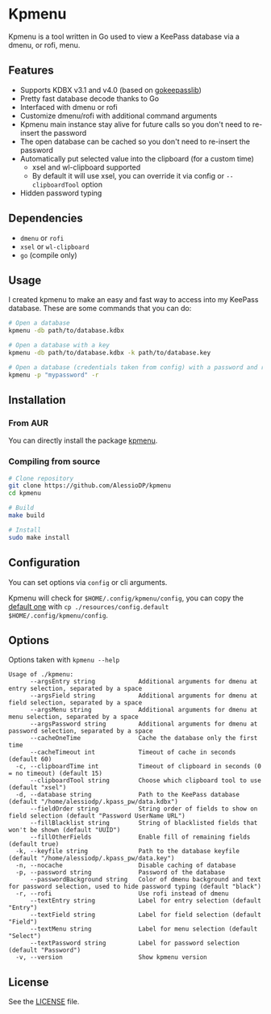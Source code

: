 # Kpmenu
Kpmenu is a tool written in Go used to view a KeePass database via a dmenu, or rofi, menu.

## Features
* Supports KDBX v3.1 and v4.0 (based on [gokeepasslib](https://github.com/tobischo/gokeepasslib))
* Pretty fast database decode thanks to Go
* Interfaced with dmenu or rofi
* Customize dmenu/rofi with additional command arguments
* Kpmenu main instance stay alive for future calls so you don't need to re-insert the password
* The open database can be cached so you don't need to re-insert the password
* Automatically put selected value into the clipboard (for a custom time)
  * xsel and wl-clipboard supported
  * By default it will use xsel, you can override it via config or `--clipboardTool` option
* Hidden password typing

## Dependencies
* `dmenu` or `rofi`
* `xsel` or `wl-clipboard`
* `go` (compile only)

## Usage
I created kpmenu to make an easy and fast way to access into my KeePass database. These are some commands that you can do:
```bash
# Open a database
kpmenu -db path/to/database.kdbx

# Open a database with a key
kpmenu -db path/to/database.kdbx -k path/to/database.key

# Open a database (credentials taken from config) with a password and rofi
kpmenu -p "mypassword" -r
```

## Installation
### From AUR
You can directly install the package [kpmenu](https://aur.archlinux.org/packages/kpmenu/).

### Compiling from source
```bash
# Clone repository
git clone https://github.com/AlessioDP/kpmenu
cd kpmenu

# Build
make build

# Install
sudo make install
```


## Configuration
You can set options via `config` or cli arguments.

Kpmenu will check for `$HOME/.config/kpmenu/config`, you can copy the [default one](https://github.com/AlessioDP/kpmenu/blob/master/resources/config.default) with `cp ./resources/config.default $HOME/.config/kpmenu/config`.

## Options
Options taken with `kpmenu --help`
```
Usage of ./kpmenu:
      --argsEntry string            Additional arguments for dmenu at entry selection, separated by a space
      --argsField string            Additional arguments for dmenu at field selection, separated by a space
      --argsMenu string             Additional arguments for dmenu at menu selection, separated by a space
      --argsPassword string         Additional arguments for dmenu at password selection, separated by a space
      --cacheOneTime                Cache the database only the first time
      --cacheTimeout int            Timeout of cache in seconds (default 60)
  -c, --clipboardTime int           Timeout of clipboard in seconds (0 = no timeout) (default 15)
      --clipboardTool string        Choose which clipboard tool to use (default "xsel")
  -d, --database string             Path to the KeePass database (default "/home/alessiodp/.kpass_pw/data.kdbx")
      --fieldOrder string           String order of fields to show on field selection (default "Password UserName URL")
      --fillBlacklist string        String of blacklisted fields that won't be shown (default "UUID")
      --fillOtherFields             Enable fill of remaining fields (default true)
  -k, --keyfile string              Path to the database keyfile (default "/home/alessiodp/.kpass_pw/data.key")
  -n, --nocache                     Disable caching of database
  -p, --password string             Password of the database
      --passwordBackground string   Color of dmenu background and text for password selection, used to hide password typing (default "black")
  -r, --rofi                        Use rofi instead of dmenu
      --textEntry string            Label for entry selection (default "Entry")
      --textField string            Label for field selection (default "Field")
      --textMenu string             Label for menu selection (default "Select")
      --textPassword string         Label for password selection (default "Password")
  -v, --version                     Show kpmenu version
```

## License
See the [LICENSE](https://github.com/AlessioDP/kpmenu/blob/master/LICENSE) file.
